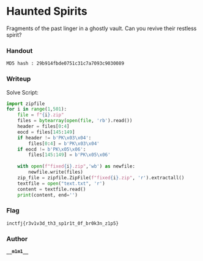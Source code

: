 # Haunted Spirits

Fragments of the past linger in a ghostly vault. Can you revive their restless spirit?

### Handout 

``` MD5 hash : 29b914fbde0751c31c7a7093c9030089  ```

### Writeup

Solve Script:

```py
import zipfile
for i in range(1,501):
    file = f"{i}.zip"
    files = bytearray(open(file, 'rb').read())
    header = files[0:4]
    eocd = files[145:149]
    if header != b'PK\x03\x04':
        files[0:4] = b'PK\x03\x04'
    if eocd != b'PK\x05\x06':
        files[145:149] = b'PK\x05\x06'
    
    with open(f"fixed{i}.zip",'wb') as newfile:
        newfile.write(files)
    zip_file = zipfile.ZipFile(f"fixed{i}.zip", 'r').extractall()
    textfile = open("text.txt", 'r')
    content = textfile.read()
    print(content, end='')
```

### Flag 

```
inctfj{r3v1v3d_th3_sp1r1t_0f_br0k3n_z1p5}
```

### Author 
**```__m1m1__```**